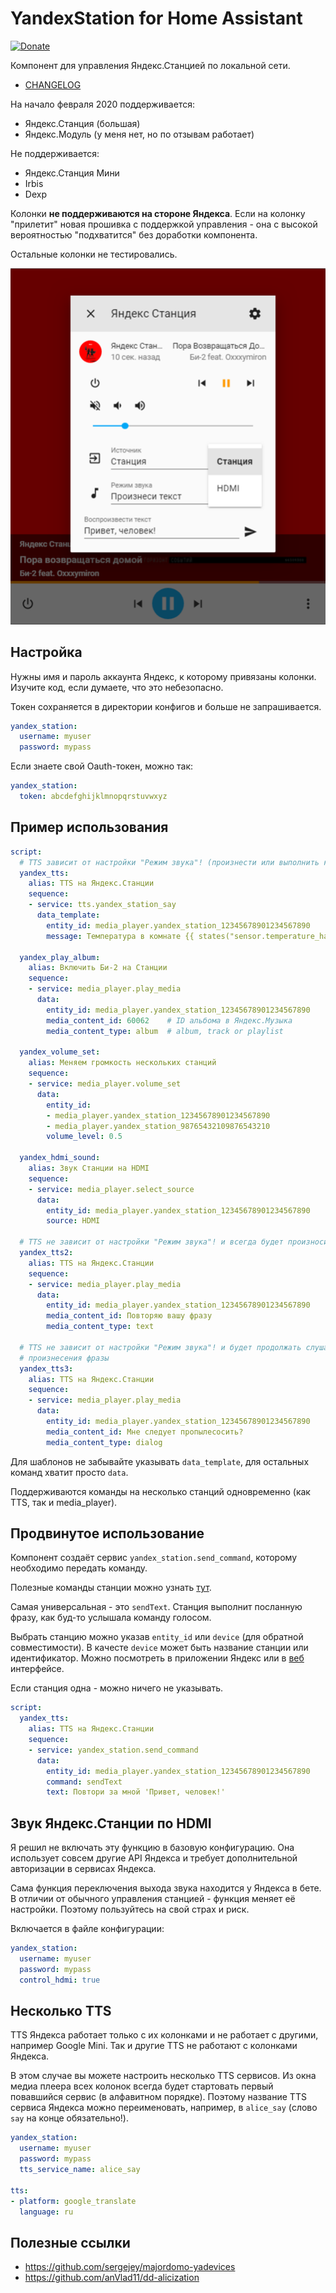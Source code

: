 # YandexStation for Home Assistant

[![Donate](https://img.shields.io/badge/donate-Yandex-red.svg)](https://money.yandex.ru/to/41001428278477)

Компонент для управления Яндекс.Станцией по локальной сети.

- [CHANGELOG](CHANGELOG.md)

На начало февраля 2020 поддерживается:

- Яндекс.Станция (большая)
- Яндекс.Модуль (у меня нет, но по отзывам работает)

Не поддерживается:

- Яндекс.Станция Мини
- Irbis
- Dexp

Колонки **не поддерживаются на стороне Яндекса**. Если на колонку "прилетит" новая прошивка с поддержкой управления - она с высокой вероятностью "подхватится" без доработки компонента.

Остальные колонки не тестировались.

![media_player](media_player.png)

## Настройка

Нужны имя и пароль аккаунта Яндекс, к которому привязаны колонки. Изучите код,
если думаете, что это небезопасно.

Токен сохраняется в директории конфигов и больше не запрашивается.

```yaml
yandex_station:
  username: myuser
  password: mypass
```

Если знаете свой Oauth-токен, можно так:

```yaml
yandex_station:
  token: abcdefghijklmnopqrstuvwxyz
```

## Пример использования

```yaml
script:
  # TTS зависит от настройки "Режим звука"! (произнести или выполнить команду)
  yandex_tts:
    alias: TTS на Яндекс.Станции
    sequence:
    - service: tts.yandex_station_say
      data_template:
        entity_id: media_player.yandex_station_12345678901234567890
        message: Температура в комнате {{ states("sensor.temperature_hall")|round }} градуса.

  yandex_play_album:
    alias: Включить Би-2 на Станции
    sequence:
    - service: media_player.play_media
      data:
        entity_id: media_player.yandex_station_12345678901234567890
        media_content_id: 60062    # ID альбома в Яндекс.Музыка
        media_content_type: album  # album, track or playlist

  yandex_volume_set:
    alias: Меняем громкость нескольких станций
    sequence:
    - service: media_player.volume_set
      data:
        entity_id:
        - media_player.yandex_station_12345678901234567890
        - media_player.yandex_station_98765432109876543210
        volume_level: 0.5

  yandex_hdmi_sound:
    alias: Звук Станции на HDMI
    sequence:
    - service: media_player.select_source
      data:
        entity_id: media_player.yandex_station_12345678901234567890
        source: HDMI

  # TTS не зависит от настройки "Режим звука"! и всегда будет произносить фразу
  yandex_tts2:
    alias: TTS на Яндекс.Станции
    sequence:
    - service: media_player.play_media
      data:
        entity_id: media_player.yandex_station_12345678901234567890
        media_content_id: Повторяю вашу фразу
        media_content_type: text

  # TTS не зависит от настройки "Режим звука"! и будет продолжать слушать после
  # произнесения фразы
  yandex_tts3:
    alias: TTS на Яндекс.Станции
    sequence:
    - service: media_player.play_media
      data:
        entity_id: media_player.yandex_station_12345678901234567890
        media_content_id: Мне следует пропылесосить?
        media_content_type: dialog
```

Для шаблонов не забывайте указывать `data_template`, для остальных команд 
хватит просто `data`.

Поддерживаются команды на несколько станций одновременно (как TTS, так и 
media_player).

## Продвинутое использование

Компонент создаёт сервис `yandex_station.send_command`, которому необходимо передать команду.

Полезные команды станции можно узнать [тут](https://documenter.getpostman.com/view/525400/SWLfd8et?version=latest).

Самая универсальная - это `sendText`. Станция выполнит посланную фразу, как буд-то услышала команду голосом.

Выбрать станцию можно указав `entity_id` или `device` (для обратной совместимости). В качесте `device` может быть название станции или идентификатор. Можно посмотреть в приложении Яндекс или в [веб](https://quasar.yandex.ru/skills/iot) интерфейсе.

Если станция одна - можно ничего не указывать.

```yaml
script:
  yandex_tts:
    alias: TTS на Яндекс.Станции
    sequence:
    - service: yandex_station.send_command
      data:
        entity_id: media_player.yandex_station_12345678901234567890
        command: sendText
        text: Повтори за мной 'Привет, человек!'
```

## Звук Яндекс.Станции по HDMI

Я решил не включать эту функцию в базовую конфигурацию. Она использует совсем
другие API Яндекса и требует дополнительной авторизации в сервисах Яндекса. 

Сама функция переключения выхода звука находится у Яндекса в бете. В отличии 
от обычного управления станцией - функция меняет её настройки. Поэтому 
пользуйтесь на свой страх и риск.

Включается в файле конфигурации:

```yaml
yandex_station:
  username: myuser
  password: mypass
  control_hdmi: true
```

## Несколько TTS

TTS Яндекса работает только с их колонками и не работает с другими, например 
Google Mini. Так и другие TTS не работают с колонками Яндекса.
 
В этом случае вы можете настроить несколько TTS сервисов. Из окна медиа плеера
всех колонок всегда будет стартовать первый повавшийся сервис (в алфавитном 
порядке). Поэтому название TTS сервиса Яндекса можно переименовать, например, в 
`alice_say` (слово `say` на конце обязательно!).

```yaml
yandex_station:
  username: myuser
  password: mypass
  tts_service_name: alice_say

tts:
- platform: google_translate
  language: ru
```

## Полезные ссылки

- https://github.com/sergejey/majordomo-yadevices
- https://github.com/anVlad11/dd-alicization
